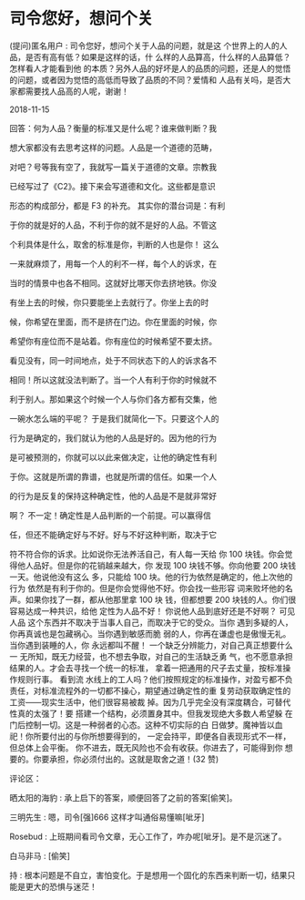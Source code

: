 # 司令您好，想问个关

(提问)匿名用户 : 司令您好，想问个关于人品的问题，就是这 个世界上的人的人品，是否有高有低？如果是这样的话，什 么样的人品算高，什么样的人品算低？怎样看人才能看到他 的本质？另外人品的好坏是人的品质的问题，还是人的觉悟 的问题，或者因为觉悟的高低而导致了品质的不同？爱情和 人品有关吗，是否大家都需要找人品高的人呢，谢谢！

2018-11-15

回答：何为人品？衡量的标准又是什么呢？谁来做判断？我

想大家都没有去思考这样的问题。人品是一个道德的范畴，

对吧？号等我有空了，我就写一篇关于道德的文章。宗教我

已经写过了《C2》。接下来会写道德和文化。这些都是意识

形态的构成部分，都是 F3 的补充。 其实你的潜台词是：有利

于你的就是好的人品，不利于你的就不是好的人品。不管这

个利具体是什么，取舍的标准是你，判断的人也是你！ 这么

一来就麻烦了，用每一个人的利不一样，每个人的诉求，在

当时的情景中也各不相同。这就好比哪天你去挤地铁。你没

有坐上去的时候，你只要能坐上去就行了。你坐上去的时

候，你希望在里面，而不是挤在门边。你在里面的时候，你

希望你有座位而不是站着。你有座位的时候希望不要太挤。

看见没有，同一时间地点，处于不同状态下的人的诉求各不

相同！所以这就没法判断了。当一个人有利于你的时候就不

利于别人。那如果这个时候一个人与你们各方都有交集，他

一碗水怎么端的平呢？ 于是我们就简化一下。只要这个人的

行为是确定的，我们就认为他的人品是好的。因为他的行为

是可被预测的，你就可以以此来做决定，让他的确定性有利

于你。这就是所谓的靠谱，也就是所谓的信任。如果一个人

的行为是反复的保持这种确定性，他的人品是不是就非常好

啊？ 不一定！确定性是人品判断的一个前提。可以赢得信

任，但还不能确定好与不好。好与不好这种判断，取决于它

符不符合你的诉求。比如说你无法养活自己，有人每一天给 你 100 块钱。你会觉得他人品好。但是你的花销越来越大，你 发现 100 块钱不够。你向他要 200 块钱一天。他说他没有这么 多，只能给 100 块。他的行为依然是确定的，他上次他的行为 依然是有利于你的。但是你会觉得他不好。你会找一些形容 词来败坏他的名声。如果你找了一群，都从他那里拿 100 块 钱，但都想要 200 块钱的人。你们很容易达成一种共识，给他 定性为人品不好！ 你说他人品到底好还是不好啊？ 可见人品 这个东西并不取决于当事人自己，而取决于它的受众。当你 遇到多疑的人，你再真诚也是包藏祸心。当你遇到敏感而脆 弱的人，你再在谦虚也是傲慢无礼。当你遇到装睡的人，你 永远都叫不醒！ 一个缺乏分辨能力，对自己真正想要什么一 无所知，既无力经营，也不想去争取，对自己的生活缺乏勇 气，也不愿意承担结果的人。才会去寻找一个统一的标准， 拿着一把通用的尺子去丈量，按标准操作规则行事。 看到流 水线上的工人吗？他们按照规定的标准操作，对盈亏都不负 责任，对标准流程外的一切都不操心，期望通过确定性的重 复劳动获取确定性的工资——现实生活中，他们很容易被裁 掉。因为几乎完全没有深度耦合，可替代性真的太强了！要 搭建一个结构，必须置身其中。但我发现绝大多数人希望躲 在门后控制一切。这是一种弱者的心态。这种不切实际的白 日做梦。魔神皆以血祀！你所要付出的与你所想要得到的， 一定会持平，即便各自表现形式不一样，但总体上会平衡。 你不进去，既无风险也不会有收获。你进去了，可能得到你 想要的。你要承担，你必须付出的。这就是取舍之道！(32 赞)

评论区：

晒太阳的海豹 : 承上启下的答案，顺便回答了之前的答案[偷笑]。

三明先生 : 嗯，司令[强]666 这样才叫通俗易懂嘛[呲牙]

Rosebud : 上班期间看司令文章，无心工作了，咋办呢[呲牙]。是不是沉迷了。

白马非马 : [偷笑]

持 : 根本问题是不自立，害怕变化。于是想用一个固化的东西来判断一切，结果只能是更大的恐惧与迷茫！